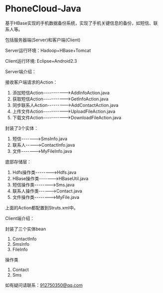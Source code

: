 PhoneCloud-Java
===============

基于HBase实现的手机数据备份系统，实现了手机关键信息的备份，如短信、联系人等。

包括服务器端(Server)和客户端(Client)

Server运行环境：Hadoop+HBase+Tomcat

Client运行环境: Eclipse+Android2.3

Server端介绍：

接收客户端请求的Action：

1. 添加短信Action----------->AddInfoAction.java 
2. 获取短信Action----------->GetInfoAction.java 
3. 同步联系人Action--------->AddContactAction.java 
4. 上传文件Action----------->UploadFileAction.java 
5. 下载文件Action----------->DownloadFileAction.java 

封装了3个实体： 

1. 短信------->SmsInfo.java 
2. 联系人----->ContactInfo.java 
3. 文件------->MyFileInfo.java 
 
底部存储层： 

1. Hdfs操作类-------->Hdfs.java 
2. HBase操作类------->HBaseUtil.java 
3. 短信操作类-------->Sms.java 
4. 联系人操作类------>Contact.java 
5. 文件操作类-------->MyFile.java 
 
上面的Action都配置到Struts.xml中。


Client端介绍：

封装了三个实体bean
1. ContactInfo
2. SmsInfo
3. FileInfo

操作类
1. Contact
2. Sms  

如有疑问请联系：912750350@qq.com

